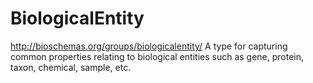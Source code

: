 # BiologicalEntity
http://bioschemas.org/groups/biologicalentity/
A type for capturing common properties relating to biological entities such as gene, protein, taxon, chemical, sample, etc.


